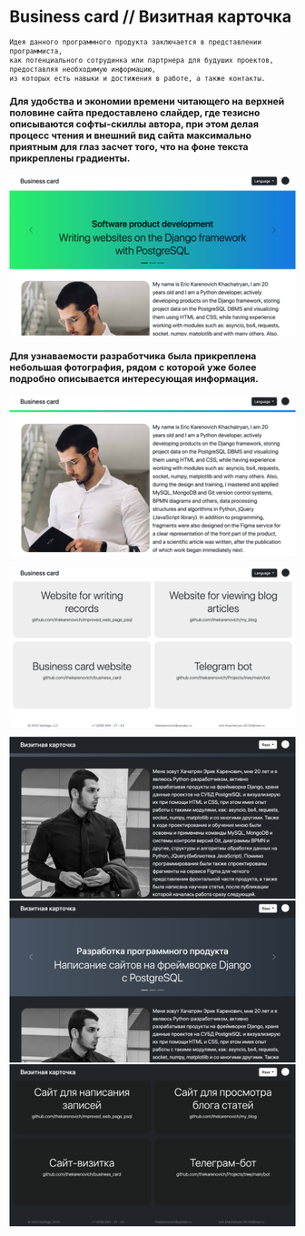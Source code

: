 # Business card // Визитная карточка 

```
Идея данного программного продукта заключается в представлении программиста, 
как потенциального сотрудинка или партрнера для будуших проектов, предоставляя необходимую информацию, 
из которых есть навыки и достижения в работе, а также контакты.
```

### Для удобства и экономии времени читающего на верхней половине сайта предоставлено слайдер, где тезисно описываются софты-скиллы автора, при этом делая процесс чтения и внешний вид сайта максимально приятным для глаз засчет того, что на фоне текста прикреплены градиенты. 

![color2](https://github.com/thekarenovich/business_card/blob/master/asserts/color2.png)    

### Для узнаваемости разработчика была прикреплена небольшая фотография, рядом с которой уже более подробно описывается интересующая информация.

![color1](https://github.com/thekarenovich/business_card/blob/master/asserts/color1.png)  

![color3](https://github.com/thekarenovich/business_card/blob/master/asserts/color3.png)    

![mono1](https://github.com/thekarenovich/business_card/blob/master/asserts/mono1.png)
![mono2](https://github.com/thekarenovich/business_card/blob/master/asserts/mono2.png)
![mono3](https://github.com/thekarenovich/business_card/blob/master/asserts/mono3.png)
